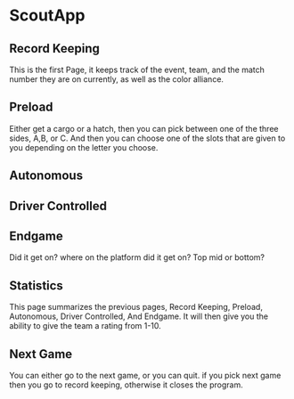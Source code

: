 # ScoutApp


<div class="header">
  
  <h2>Record Keeping</h2>
  <p>This is the first Page, it keeps track of the event, team, and the match number they are on currently, as well as the color alliance.</p>
  
  
  <h2>Preload</h2>
  <p>Either get a cargo or a hatch, then you can pick between one of the three sides, A,B, or C. And then you can choose one of the slots that are given to you depending on the letter you choose.
</p>
 

  <h2>Autonomous</h2>
  <p>
</p>

<h2>Driver Controlled</h2>
  <p>
</p>

<h2>Endgame</h2>
  <p>Did it get on? where on the platform did it get on? Top mid or bottom?
</p>

<h2>Statistics</h2>
  <p>This page summarizes the previous pages, Record Keeping, Preload, Autonomous, Driver Controlled, And Endgame. It will then give you the ability to give the team a rating from 1-10.
</p>

<h2>Next Game</h2>
  <p>You can either go to the next game, or you can quit. if you pick next game then you go to record keeping, otherwise it closes the program. 
</p>
</div>
